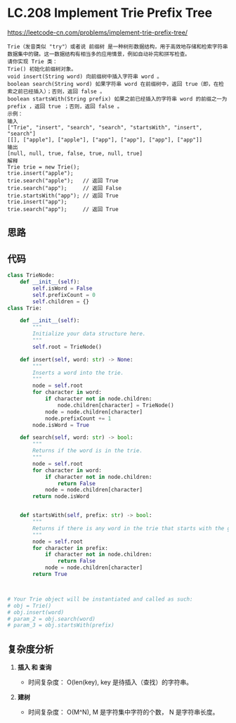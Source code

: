 LC.208 Implement Trie Prefix Tree
====
https://leetcode-cn.com/problems/implement-trie-prefix-tree/

	Trie（发音类似 "try"）或者说 前缀树 是一种树形数据结构，用于高效地存储和检索字符串数据集中的键。这一数据结构有相当多的应用情景，例如自动补完和拼写检查。
	请你实现 Trie 类：
	Trie() 初始化前缀树对象。
	void insert(String word) 向前缀树中插入字符串 word 。
	boolean search(String word) 如果字符串 word 在前缀树中，返回 true（即，在检索之前已经插入）；否则，返回 false 。
	boolean startsWith(String prefix) 如果之前已经插入的字符串 word 的前缀之一为 prefix ，返回 true ；否则，返回 false 。
	示例：
	输入
	["Trie", "insert", "search", "search", "startsWith", "insert", "search"]
	[[], ["apple"], ["apple"], ["app"], ["app"], ["app"], ["app"]]
	输出
	[null, null, true, false, true, null, true]
	解释
	Trie trie = new Trie();
	trie.insert("apple");
	trie.search("apple");   // 返回 True
	trie.search("app");     // 返回 False
	trie.startsWith("app"); // 返回 True
	trie.insert("app");
	trie.search("app");     // 返回 True

## 思路


## 代码
```python
class TrieNode:
    def __init__(self):
        self.isWord = False
        self.prefixCount = 0
        self.children = {}
class Trie:

    def __init__(self):
        """
        Initialize your data structure here.
        """
        self.root = TrieNode()

    def insert(self, word: str) -> None:
        """
        Inserts a word into the trie.
        """
        node = self.root
        for character in word:
            if character not in node.children:
                node.children[character] = TrieNode()
            node = node.children[character]
            node.prefixCount += 1
        node.isWord = True

    def search(self, word: str) -> bool:
        """
        Returns if the word is in the trie.
        """
        node = self.root
        for character in word:
            if character not in node.children:
                return False
            node = node.children[character]
        return node.isWord


    def startsWith(self, prefix: str) -> bool:
        """
        Returns if there is any word in the trie that starts with the given prefix.
        """
        node = self.root
        for character in prefix:
            if character not in node.children:
                return False
            node = node.children[character]
        return True



# Your Trie object will be instantiated and called as such:
# obj = Trie()
# obj.insert(word)
# param_2 = obj.search(word)
# param_3 = obj.startsWith(prefix)
```
## 复杂度分析

1. **插入 和 查询**
	- 时间复杂度： O(len(key), key 是待插入（查找）的字符串。

2. **建树**
	- 时间复杂度： O(M^N), M 是字符集中字符的个数， N 是字符串长度。
